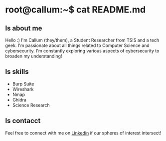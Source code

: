 # root@callum:~$ cat README.md


## ls about me
Hello :) I'm Callum (they/them), a Student Researcher from TSIS and a tech geek. I'm passionate about all things related to Computer Science and cybersecurity. I'm constantly exploring various aspects of cybersecurity to broaden my understanding! 

## ls skills
- Burp Suite
- Wireshark
- Nmap
- Ghidra
- Science Research

## ls contacct
Feel free to connect with me on [Linkedin](www.linkedin.com/in/callum-q-27a967245/) if our spheres of interest intersect!
